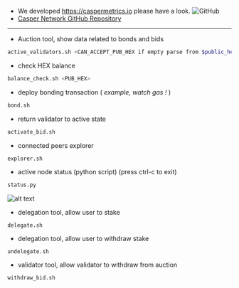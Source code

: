 * We developed https://caspermetrics.io please have a look. ![GitHub](https://github.com/a3mc/Casper-Metrics)
* [Casper Network GitHub Repository](https://github.com/casper-network)
----------------------------------------------------------
 - Auction tool, show data related to bonds and bids
``` bash
active_validators.sh <CAN_ACCEPT_PUB_HEX if empty parse from $public_hex_path by default>
```
 - check HEX balance
 ``` bash
balance_check.sh <PUB_HEX>
```
 - deploy bonding transaction ( _example, watch gas !_ )
 ``` bash
bond.sh
```
 - return validator to active state
``` bash
activate_bid.sh
```
 - connected peers explorer
 ``` bash
explorer.sh
```
 - active node status (python script) (press ctrl-c to exit)
 ``` bash
status.py
```
![alt text](https://github.com/RapidMark/casper-tools/raw/master/images/status.PNG)
 - delegation tool, allow user to stake
```
delegate.sh
```
 - delegation tool, allow user to withdraw stake
```
undelegate.sh
```
- validator tool, allow validator to withdraw from auction
```
withdraw_bid.sh
```
